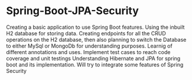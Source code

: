 # Spring-Boot-JPA-Security

Creating a basic application to use Spring Boot features.
Using the inbuilt H2 database for storing data.
Creating endpoints for all the CRUD operations on the H2 database, then also planning to switch the Database to either MySql or MongoDb for understanding purposes.
Learnig of different annotations and uses.
Implement test cases to reach code coverage and unit testings
Understanding Hibernate and JPA for spring boot and its implementation.
Will try to integrate some features of Spring Security
